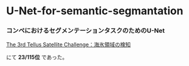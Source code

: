 # U-Net-for-semantic-segmantation
### コンペにおけるセグメンテーションタスクのためのU-Net

[The 3rd Tellus Satellite Challenge：海氷領域の検知](https://signate.jp/competitions/183)

にて **23/115位** であった。

